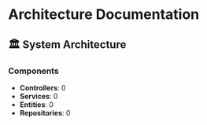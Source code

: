 # Architecture Documentation

## 🏛️ System Architecture

### Components
- **Controllers**: 0
- **Services**: 0  
- **Entities**: 0
- **Repositories**: 0




